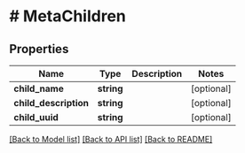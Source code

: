 # # MetaChildren

## Properties

Name | Type | Description | Notes
------------ | ------------- | ------------- | -------------
**child_name** | **string** |  | [optional]
**child_description** | **string** |  | [optional]
**child_uuid** | **string** |  | [optional]

[[Back to Model list]](../../README.md#models) [[Back to API list]](../../README.md#endpoints) [[Back to README]](../../README.md)
